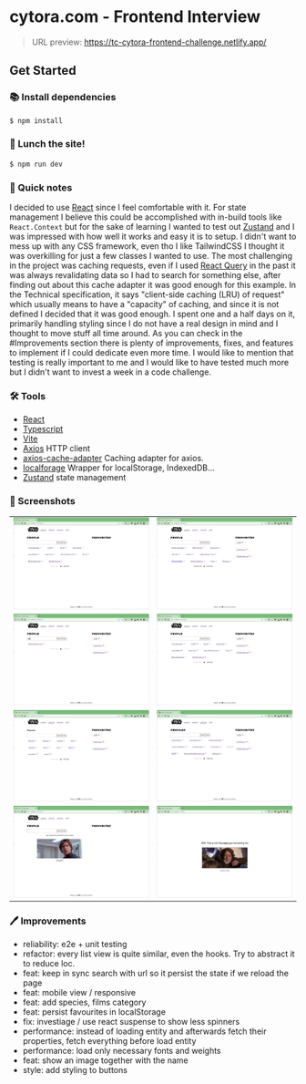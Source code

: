 # cytora.com - Frontend Interview

> URL preview: https://tc-cytora-frontend-challenge.netlify.app/

## Get Started

### 📚 Install dependencies

```bash
$ npm install
```

### 🚀 Lunch the site!

```bash
$ npm run dev
```

### 🧠 Quick notes

I decided to use [React](https://reactjs.org/) since I feel comfortable with it. For state management I believe this could be accomplished with in-build tools like `React.Context` but for the sake of learning I wanted to test out [Zustand](https://github.com/pmndrs/zustand) and I was impressed with how well it works and easy it is to setup. I didn't want to mess up with any CSS framework, even tho I like TailwindCSS I thought it was overkilling for just a few classes I wanted to use.
The most challenging in the project was caching requests, even if I used [React Query](https://tanstack.com/query/v4/docs/overview) in the past it was always revalidating data so I had to search for something else, after finding out about this cache adapter it was good enough for this example. In the Technical specification, it says "client-side caching (LRU) of request" which usually means to have a "capacity" of caching, and since it is not defined I decided that it was good enough.
I spent one and a half days on it, primarily handling styling since I do not have a real design in mind and I thought to move stuff all time around.
As you can check in the #Improvements section there is plenty of improvements, fixes, and features to implement if I could dedicate even more time. I would like to mention that testing is really important to me and I would like to have tested much more but I didn't want to invest a week in a code challenge.

### 🛠 Tools

- [React](https://reactjs.org/)
- [Typescript](https://www.typescriptlang.org/)
- [Vite](https://vitejs.dev/)
- [Axios](https://axios-http.com/) HTTP client
- [axios-cache-adapter](https://github.com/RasCarlito/axios-cache-adapter) Caching adapter for axios.
- [localforage](https://github.com/localForage/localForage) Wrapper for localStorage, IndexedDB...
- [Zustand](https://github.com/pmndrs/zustand) state management

### 📸 Screenshots

|                                               |                                               |
| --------------------------------------------- | --------------------------------------------- |
| !["People view"](./img/main.png)              | !["Pagination"](./img/pagination.png)         |
| !["Searching"](./img/search.png)              | !["Add favourites"](./img/add_favourites.png) |
| !["Planets view"](./img/planets.png)          | !["Vehicles view"](./img/vehicles.png)        |
| !["Error handling"](./img/error_handling.png) | !["404"](./img/404.png)                       |

### 🖊 Improvements

- reliability: e2e + unit testing
- refactor: every list view is quite similar, even the hooks. Try to abstract it to reduce loc.
- feat: keep in sync search with url so it persist the state if we reload the page
- feat: mobile view / responsive
- feat: add species, films category
- feat: persist favourites in localStorage
- fix: investiage / use react suspense to show less spinners
- performance: instead of loading entity and afterwards fetch their properties, fetch everything before load entity
- performance: load only necessary fonts and weights
- feat: show an image together with the name
- style: add styling to buttons
